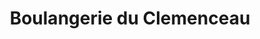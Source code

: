 ---
title: "Boulangerie du Clemenceau"
url: /parthenay/boulangerie-du-clemenceau/
shop: Bäckerei
---